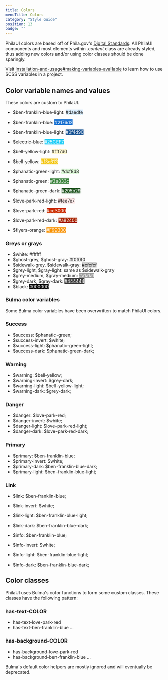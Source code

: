 ```yaml
---
title: Colors
menuTitle: Colors
category: "Style Guide"
position: 13
badge: ""
---
```


PhilaUI colors are based off of Phila.gov's [Digital Standards](https://standards.phila.gov/). All PhilaUI components and most elements within _.content_ class are already styled, thus adding new colors and/or using color classes should be done sparingly.

Visit [installation-and-usage#making-variables-available](/installation-and-usage#making-variables-available) to learn how to use SCSS variables in a project.

## Color variable names and values

These colors are custom to PhilaUI.

- \$ben-franklin-blue-light: <span style="background-color:#daedfe">#daedfe</span>

- \$ben-franklin-blue: <span style="background-color:#2176d2;color:white">#2176d2</span>
- \$ben-franklin-blue-light: <span style="background-color:#0f4d90;color:white">#0f4d90</span>
- \$electric-blue: <span style="background-color:#25CEF7;color:white">#25CEF7</span>
- \$bell-yellow-light: <span style="background-color:#fff7d0;">#fff7d0</span>
- \$bell-yellow: <span style="background-color:#f3c613;color:white">#f3c613</span>
- \$phanatic-green-light: <span style="background-color:#dcf8d8;">#dcf8d8</span>
- \$phanatic-green: <span style="background-color:#3a833c;color:white">#3a833c</span>
- \$phanatic-green-dark: <span style="background-color:#295b29;color:white">#295b29</span>
- \$love-park-red-light: <span style="background-color:#fee7e7;">#fee7e7</span>
- \$love-park-red: <span style="background-color:#cc3000;color:white">#cc3000</span>
- \$love-park-red-dark: <span style="background-color:#a82400;color:white">#a82400</span>
- \$flyers-orange: <span style="background-color:#F99300;color:white">#F99300</span>

### Greys or grays

- \$white: <span style="background-color:#ffffff;">#ffffff</span>
- \$ghost-grey, \$ghost-gray: <span style="background-color:#f0f0f0;">#f0f0f0</span>
- \$sidewalk-grey, \$sidewalk-gray: <span style="background-color:#cfcfcf;">#cfcfcf</span>
- \$grey-light, \$gray-light: same as \$sidewalk-gray
- \$grey-medium, \$gray-medium: <span style="background-color:#a1a1a1;color:white">#a1a1a1</span>
- \$grey-dark, \$gray-dark: <span style="background-color:#444444;color:white">#444444</span>
- \$black: <span style="background-color:#000000;color:white">#000000</span>

### Bulma color variables

Some Bulma color variables have been overwritten to match PhilaUI colors.

### Success

- $success: $phanatic-green;
- $success-invert: $white;
- $success-light: $phanatic-green-light;
- $success-dark: $phanatic-green-dark;

### Warning

- $warning: $bell-yellow;
- $warning-invert: $grey-dark;
- $warning-light: $bell-yellow-light;
- $warning-dark: $grey-dark;

### Danger

- $danger: $love-park-red;
- $danger-invert: $white;
- $danger-light: $love-park-red-light;
- $danger-dark: $love-park-red-dark;

### Primary

- $primary: $ben-franklin-blue;
- $primary-invert: $white;
- $primary-dark: $ben-franklin-blue-dark;
- $primary-light: $ben-franklin-blue-light;

### Link

- $link: $ben-franklin-blue;
- $link-invert: $white;
- $link-light: $ben-franklin-blue-light;
- $link-dark: $ben-franklin-blue-dark;

- $info: $ben-franklin-blue;
- $info-invert: $white;
- $info-light: $ben-franklin-blue-light;
- $info-dark: $ben-franklin-blue-dark;

## Color classes

PhilaUI uses Bulma's color functions to form some custom classes. These classes have the following pattern:

### has-text-COLOR

- has-text-love-park-red
- has-text-ben-franklin-blue
  ...

### has-background-COLOR

- has-background-love-park-red
- has-background-ben-franklin-blue
  ...

<alert type="warning">Bulma's default color helpers are mostly ignored and will eventually be deprecated.</alert>
